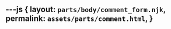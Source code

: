 ---js
{
  layout:    `parts/body/comment_form.njk`,
  permalink: `assets/parts/comment.html`,
}
---
